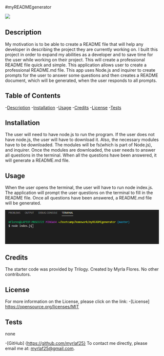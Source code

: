 
#myREADMEgenerator     



<img src="https://img.shields.io/badge/License-MIT-yellow.svg"></img>

## Description

My motivation is to be able to create a README file that will help any developer in describing the project they are currently working on.
I built this project in order to expand my abilities as a developer and to save time for the user while working on their project. This will create a professional README file quick and simple. 
This application allows user to create a professional README.md file. This app uses Node.js and inquirer to create prompts for the user to answer some questions and then creates a README document, which will be generated, when the user responds to all prompts. 


## Table of Contents

-[Description](#description)
-[Installation](#installation)
-[Usage](#usage)
-[Credits](#credits)
-[License](#license)
-[Tests](#tests)


## Installation

The user will need to have node.js to run the program. If the user does not have node.js, the user will have to download it. Also, the necessary modules have to be downloaded. The modules will be fs(which is part of Node.js), and inquirer. Once the modules are downloaded, the user needs to answer all questions in the terminal. When all the questions have been answered, it will generate a README.md file. 


## Usage

When the user opens the terminal, the user will have to run node index.js. The application will prompt the user questions on the terminal to fill in the README file. Once all questions have been answered, a README.md file will be generated. 

<img src="./assets/Readme-terminalScreenshot.png" alt="photo holder">

## Credits

The starter code was provided by Trilogy. Created by Myrla Flores. No other contributors.


## License

For more information on the License, please click on the link: 
-[License] https://opensource.org/licenses/MIT


## Tests
none

-[GitHub] {https://github.com/myrlaf25}
To contact me directly, please email me at: myrlaf25@gmail.com.


